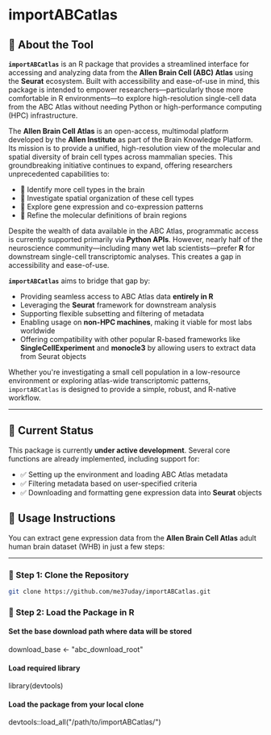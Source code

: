 # importABCatlas

## 🧠 About the Tool

**`importABCatlas`** is an R package that provides a streamlined interface for accessing and analyzing data from the **Allen Brain Cell (ABC) Atlas** using the **Seurat** ecosystem. Built with accessibility and ease-of-use in mind, this package is intended to empower researchers—particularly those more comfortable in R environments—to explore high-resolution single-cell data from the ABC Atlas without needing Python or high-performance computing (HPC) infrastructure.

The **Allen Brain Cell Atlas** is an open-access, multimodal platform developed by the **Allen Institute** as part of the Brain Knowledge Platform. Its mission is to provide a unified, high-resolution view of the molecular and spatial diversity of brain cell types across mammalian species. This groundbreaking initiative continues to expand, offering researchers unprecedented capabilities to:

- 🔬 Identify more cell types in the brain  
- 🧭 Investigate spatial organization of these cell types  
- 🧬 Explore gene expression and co-expression patterns  
- 🧠 Refine the molecular definitions of brain regions

Despite the wealth of data available in the ABC Atlas, programmatic access is currently supported primarily via **Python APIs**. However, nearly half of the neuroscience community—including many wet lab scientists—prefer **R** for downstream single-cell transcriptomic analyses. This creates a gap in accessibility and ease-of-use.

**`importABCatlas`** aims to bridge that gap by:

- Providing seamless access to ABC Atlas data **entirely in R**
- Leveraging the **Seurat** framework for downstream analysis
- Supporting flexible subsetting and filtering of metadata
- Enabling usage on **non-HPC machines**, making it viable for most labs worldwide
- Offering compatibility with other popular R-based frameworks like **SingleCellExperiment** and **monocle3** by allowing users to extract data from Seurat objects

Whether you're investigating a small cell population in a low-resource environment or exploring atlas-wide transcriptomic patterns, `importABCatlas` is designed to provide a simple, robust, and R-native workflow.

---

## 🚧 Current Status

This package is currently **under active development**. Several core functions are already implemented, including support for:

- ✅ Setting up the environment and loading ABC Atlas metadata  
- ✅ Filtering metadata based on user-specified criteria  
- ✅ Downloading and formatting gene expression data into **Seurat** objects  

## 🚀 Usage Instructions

You can extract gene expression data from the **Allen Brain Cell Atlas** adult human brain dataset (WHB) in just a few steps:

---

### 🔧 Step 1: Clone the Repository

```bash
git clone https://github.com/me37uday/importABCatlas.git
```

### 🧬 Step 2: Load the Package in R

#### Set the base download path where data will be stored
download_base <- "abc_download_root"

#### Load required library
library(devtools)

#### Load the package from your local clone
devtools::load_all("/path/to/importABCatlas/")
